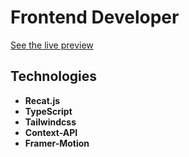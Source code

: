 # Frontend Developer

[See the live preview](https://ahmed-yasser-portfolio.vercel.app/)

## Technologies

- **Recat.js**
- **TypeScript**
- **Tailwindcss**
- **Context-API**
- **Framer-Motion**
